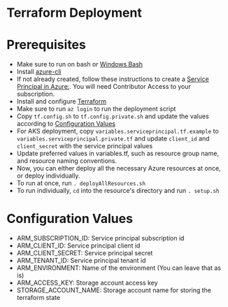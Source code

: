 # Terraform Deployment

# Prerequisites

- Make sure to run on bash or [Windows Bash](https://www.windowscentral.com/how-install-bash-shell-command-line-windows-10)
- Install [azure-cli](https://docs.microsoft.com/en-us/cli/azure/install-azure-cli?view=azure-cli-latest)
- If not already created, follow these instructions to create a [Service Principal in Azure:](https://docs.microsoft.com/en-us/cli/azure/create-an-azure-service-principal-azure-cli?view=azure-cli-latest#create-the-service-principal). You will need Contributor Access to your subscription.
- Install and configure [Terraform](https://docs.microsoft.com/en-us/azure/virtual-machines/linux/terraform-install-configure)
- Make sure to run `az login` to run the deployment script
- Copy `tf.config.sh` to `tf.config.private.sh` and update the values
  according to [Configuration Values](#configuration-values)
- For AKS deployment, copy `variables.serviceprincipal.tf.example` to `variables.serviceprincipal.private.tf` and update `client_id` and `client_secret` with the service principal values
- Update preferred values in variables.tf, such as resource group name, and resource naming conventions.
- Now, you can either deploy all the necessary Azure resources at once, or deploy individually.
- To run at once, run `. deployAllResources.sh`
- To run individually, `cd` into the resource's directory and run `. setup.sh`

# Configuration Values

- ARM_SUBSCRIPTION_ID: Service principal subscription id
- ARM_CLIENT_ID: Service principal client id
- ARM_CLIENT_SECRET: Service principal secret
- ARM_TENANT_ID: Service principal tenant id
- ARM_ENVIRONMENT: Name of the environment (You can leave that as is)
- ARM_ACCESS_KEY: Storage account access key
- STORAGE_ACCOUNT_NAME: Storage account name for storing the terraform state
